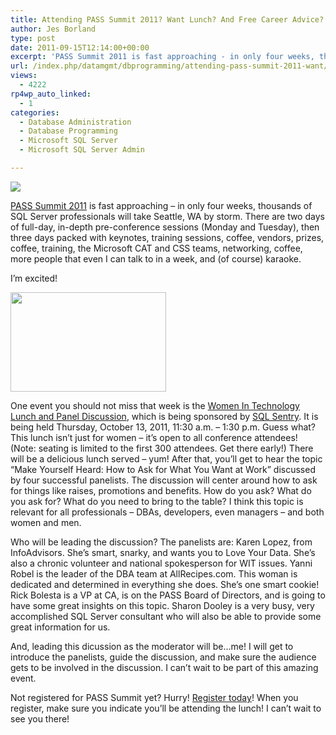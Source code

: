 ```yaml
---
title: Attending PASS Summit 2011? Want Lunch? And Free Career Advice? I Have Just The Event…
author: Jes Borland
type: post
date: 2011-09-15T12:14:00+00:00
excerpt: 'PASS Summit 2011 is fast approaching - in only four weeks, thousands of SQL Server professionals will take Seattle, WA by storm. Join me at the WIT Lunch at Summit!'
url: /index.php/datamgmt/dbprogramming/attending-pass-summit-2011-want/
views:
  - 4222
rp4wp_auto_linked:
  - 1
categories:
  - Database Administration
  - Database Programming
  - Microsoft SQL Server
  - Microsoft SQL Server Admin

---
```

[![][1]][2]

[PASS Summit 2011][2] is fast approaching &#8211; in only four weeks, thousands of SQL Server professionals will take Seattle, WA by storm. There are two days of full-day, in-depth pre-conference sessions (Monday and Tuesday), then three days packed with keynotes, training sessions, coffee, vendors, prizes, coffee, training, the Microsoft CAT and CSS teams, networking, coffee, more people that even I can talk to in a week, and (of course) karaoke. 

I&#8217;m excited! 

<div class="image_block">
  <a href="http://wit.sqlpass.org/"><img alt="" src="/wp-content/uploads/users/grrlgeek/WIT_Logo_Red_Final_web.jpg?mtime=1316095947" width="249" height="159" /></a>
</div>

One event you should not miss that week is the [Women In Technology Lunch and Panel Discussion][3], which is being sponsored by [SQL Sentry][4]. It is being held Thursday, October 13, 2011, 11:30 a.m. &#8211; 1:30 p.m. Guess what? This lunch isn&#8217;t just for women &#8211; it&#8217;s open to all conference attendees! (Note: seating is limited to the first 300 attendees. Get there early!) There will be a delicious lunch served &#8211; yum! After that, you&#8217;ll get to hear the topic &#8220;Make Yourself Heard: How to Ask for What You Want at Work&#8221; discussed by four successful panelists. The discussion will center around how to ask for things like raises, promotions and benefits. How do you ask? What do you ask for? What do you need to bring to the table? I think this topic is relevant for all professionals &#8211; DBAs, developers, even managers &#8211; and both women and men. 

Who will be leading the discussion? The panelists are: Karen Lopez, from InfoAdvisors. She&#8217;s smart, snarky, and wants you to Love Your Data. She&#8217;s also a chronic volunteer and national spokesperson for WIT issues. Yanni Robel is the leader of the DBA team at AllRecipes.com. This woman is dedicated and determined in everything she does. She&#8217;s one smart cookie! Rick Bolesta is a VP at CA, is on the PASS Board of Directors, and is going to have some great insights on this topic. Sharon Dooley is a very busy, very accomplished SQL Server consultant who will also be able to provide some great information for us. 

And, leading this dicussion as the moderator will be&#8230;me! I will get to introduce the panelists, guide the discussion, and make sure the audience gets to be involved in the discussion. I can&#8217;t wait to be part of this amazing event. 

Not registered for PASS Summit yet? Hurry! [Register today][5]! When you register, make sure you indicate you&#8217;ll be attending the lunch! I can&#8217;t wait to see you there!

 [1]: http://www.sqlpass.org/Portals/102/Banners/PASS_2011_728x90.jpg ""
 [2]: http://www.sqlpass.org/summit/2011/
 [3]: http://www.sqlpass.org/summit/2011/Connect/SpecialEvents.aspx#WITLuncheon
 [4]: http://www.sqlsentry.com/
 [5]: http://www.sqlpass.org/summit/2011/Registration.aspx